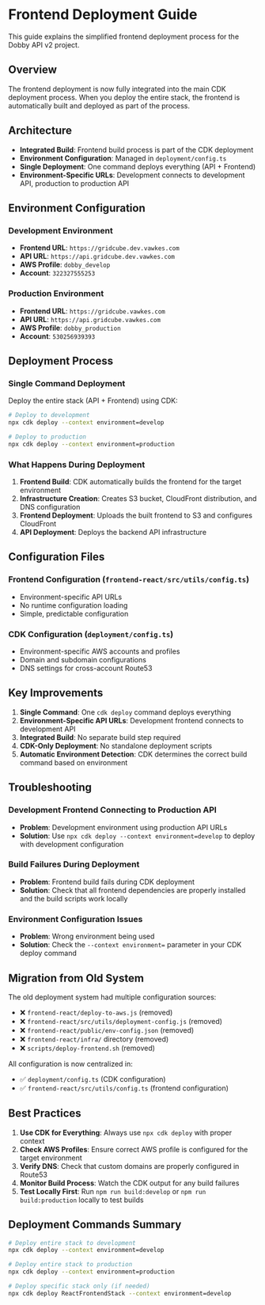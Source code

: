 # Frontend Deployment Guide

This guide explains the simplified frontend deployment process for the Dobby API v2 project.

## Overview

The frontend deployment is now fully integrated into the main CDK deployment process. When you deploy the entire stack, the frontend is automatically built and deployed as part of the process.

## Architecture

- **Integrated Build**: Frontend build process is part of the CDK deployment
- **Environment Configuration**: Managed in `deployment/config.ts`
- **Single Deployment**: One command deploys everything (API + Frontend)
- **Environment-Specific URLs**: Development connects to development API, production to production API

## Environment Configuration

### Development Environment
- **Frontend URL**: `https://gridcube.dev.vawkes.com`
- **API URL**: `https://api.gridcube.dev.vawkes.com`
- **AWS Profile**: `dobby_develop`
- **Account**: `322327555253`

### Production Environment
- **Frontend URL**: `https://gridcube.vawkes.com`
- **API URL**: `https://api.gridcube.vawkes.com`
- **AWS Profile**: `dobby_production`
- **Account**: `530256939393`

## Deployment Process

### Single Command Deployment

Deploy the entire stack (API + Frontend) using CDK:

```bash
# Deploy to development
npx cdk deploy --context environment=develop

# Deploy to production
npx cdk deploy --context environment=production
```

### What Happens During Deployment

1. **Frontend Build**: CDK automatically builds the frontend for the target environment
2. **Infrastructure Creation**: Creates S3 bucket, CloudFront distribution, and DNS configuration
3. **Frontend Deployment**: Uploads the built frontend to S3 and configures CloudFront
4. **API Deployment**: Deploys the backend API infrastructure

## Configuration Files

### Frontend Configuration (`frontend-react/src/utils/config.ts`)
- Environment-specific API URLs
- No runtime configuration loading
- Simple, predictable configuration

### CDK Configuration (`deployment/config.ts`)
- Environment-specific AWS accounts and profiles
- Domain and subdomain configurations
- DNS settings for cross-account Route53

## Key Improvements

1. **Single Command**: One `cdk deploy` command deploys everything
2. **Environment-Specific API URLs**: Development frontend connects to development API
3. **Integrated Build**: No separate build step required
4. **CDK-Only Deployment**: No standalone deployment scripts
5. **Automatic Environment Detection**: CDK determines the correct build command based on environment

## Troubleshooting

### Development Frontend Connecting to Production API
- **Problem**: Development environment using production API URLs
- **Solution**: Use `npx cdk deploy --context environment=develop` to deploy with development configuration

### Build Failures During Deployment
- **Problem**: Frontend build fails during CDK deployment
- **Solution**: Check that all frontend dependencies are properly installed and the build scripts work locally

### Environment Configuration Issues
- **Problem**: Wrong environment being used
- **Solution**: Check the `--context environment=` parameter in your CDK deploy command

## Migration from Old System

The old deployment system had multiple configuration sources:
- ❌ `frontend-react/deploy-to-aws.js` (removed)
- ❌ `frontend-react/src/utils/deployment-config.js` (removed)
- ❌ `frontend-react/public/env-config.json` (removed)
- ❌ `frontend-react/infra/` directory (removed)
- ❌ `scripts/deploy-frontend.sh` (removed)

All configuration is now centralized in:
- ✅ `deployment/config.ts` (CDK configuration)
- ✅ `frontend-react/src/utils/config.ts` (frontend configuration)

## Best Practices

1. **Use CDK for Everything**: Always use `npx cdk deploy` with proper context
2. **Check AWS Profiles**: Ensure correct AWS profile is configured for the target environment
3. **Verify DNS**: Check that custom domains are properly configured in Route53
4. **Monitor Build Process**: Watch the CDK output for any build failures
5. **Test Locally First**: Run `npm run build:develop` or `npm run build:production` locally to test builds

## Deployment Commands Summary

```bash
# Deploy entire stack to development
npx cdk deploy --context environment=develop

# Deploy entire stack to production  
npx cdk deploy --context environment=production

# Deploy specific stack only (if needed)
npx cdk deploy ReactFrontendStack --context environment=develop
``` 